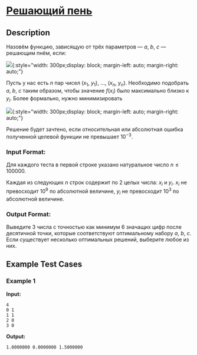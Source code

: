 # [Решающий пень](link)

## Description

Назовём функцию, зависящую от трёх параметров — $a$, $b$, $c$ — решающим пнём, если:

![](1-1.jpg){:style="width: 300px;display: block; margin-left: auto; margin-right: auto;"}

Пусть у нас есть $n$ пар чисел ($x_1$, $y_1$), ..., ($x_n$, $y_n$).
Необходимо подобрать $a$, $b$, $c$ таким образом, чтобы значение $f(x_i)$ было максимально близко к $y_i$.
Более формально, нужно минимизировать


![](1-2.jpg){:style="width: 300px;display: block; margin-left: auto; margin-right: auto;"}


Решение будет зачтено, если относительная или абсолютная ошибка полученной целевой функции не превышает $10^{-3}$.
### Input Format:

Для каждого теста в первой строке указано натуральное число $n \le 100000$.

Каждая из следующих $n$ строк содержит по $2$ целых числа: $x_i$ и $y_i$. $x_i$ не
превосходит $10^9$ по абсолютной величине, $y_i$ не превосходит $10^3$ по
абсолютной величине.


### Output Format:

Выведите $3$ числа с точностью как минимум $6$ значащих цифр после десятичной точки, 
которые соответствуют оптимальному набору $a$, $b$, $c$.
Если существует несколько оптимальных решений, выберите любое из них.

## Example Test Cases

### Example 1

**Input:**
```
4
0 1
1 1
2 0
3 0
```

**Output:**
```
1.0000000 0.0000000 1.5000000
```

